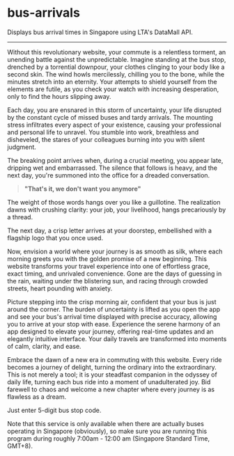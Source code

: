 # bus-arrivals
Displays bus arrival times in Singapore using LTA's DataMall API.

---

Without this revolutionary website, your commute is a relentless torment, an unending battle against the unpredictable. Imagine standing at the bus stop, drenched by a torrential downpour, your clothes clinging to your body like a second skin. The wind howls mercilessly, chilling you to the bone, while the minutes stretch into an eternity. Your attempts to shield yourself from the elements are futile, as you check your watch with increasing desperation, only to find the hours slipping away.

Each day, you are ensnared in this storm of uncertainty, your life disrupted by the constant cycle of missed buses and tardy arrivals. The mounting stress infiltrates every aspect of your existence, causing your professional and personal life to unravel. You stumble into work, breathless and disheveled, the stares of your colleagues burning into you with silent judgment. 

The breaking point arrives when, during a crucial meeting, you appear late, dripping wet and embarrassed. The silence that follows is heavy, and the next day, you're summoned into the office for a dreaded conversation.

> **"That's it, we don't want you anymore"**

The weight of those words hangs over you like a guillotine. The realization dawns with crushing clarity: your job, your livelihood, hangs precariously by a thread.

The next day, a crisp letter arrives at your doorstep, embellished with a flagship logo that you once used. 


Now, envision a world where your journey is as smooth as silk, where each morning greets you with the golden promise of a new beginning. This website transforms your travel experience into one of effortless grace, exact timing, and unrivaled convenience. Gone are the days of guessing in the rain, waiting under the blistering sun, and racing through crowded streets, heart pounding with anxiety.

Picture stepping into the crisp morning air, confident that your bus is just around the corner. The burden of uncertainty is lifted as you open the app and see your bus's arrival time displayed with precise accuracy, allowing you to arrive at your stop with ease. Experience the serene harmony of an app designed to elevate your journey, offering real-time updates and an elegantly intuitive interface. Your daily travels are transformed into moments of calm, clarity, and ease.

Embrace the dawn of a new era in commuting with this website. Every ride becomes a journey of delight, turning the ordinary into the extraordinary. This is not merely a tool; it is your steadfast companion in the odyssey of daily life, turning each bus ride into a moment of unadulterated joy. Bid farewell to chaos and welcome a new chapter where every journey is as flawless as a dream.


Just enter 5-digit bus stop code.

Note that this service is only available when there are actually buses operating in Singapore (obviously), so make sure you are running this program during roughly 7:00am - 12:00 am (Singapore Standard Time, GMT+8).
